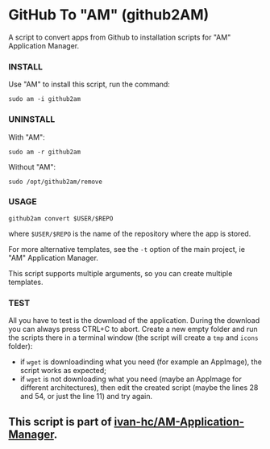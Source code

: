 # GitHub To "AM" (github2AM)
A script to convert apps from Github to installation scripts for "AM" Application Manager.

### INSTALL
Use "AM" to install this script, run the command:

    sudo am -i github2am
    
### UNINSTALL
With "AM":

    sudo am -r github2am
Without "AM":

    sudo /opt/github2am/remove

### USAGE
    github2am convert $USER/$REPO
where `$USER/$REPO` is the name of the repository where the app is stored.

For more alternative templates, see the `-t` option of the main project, ie "AM" Application Manager.

This script supports multiple arguments, so you can create multiple templates.

### TEST
All you have to test is the download of the application. During the download you can always press CTRL+C to abort.
Create a new empty folder and run the scripts there in a terminal window (the script will create a `tmp` and `icons` folder):
- if `wget` is downloadinding what you need (for example an AppImage), the script works as expected;
- if `wget` is not downloading what you need (maybe an AppImage for different architectures), then edit the created script (maybe the lines 28 and 54, or just the line 11) and try again.

## This script is part of [ivan-hc/AM-Application-Manager](https://github.com/ivan-hc/AM-Application-Manager).
